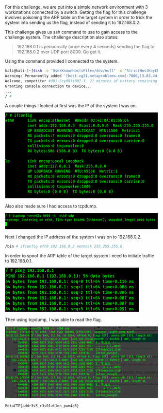 For this challenge, we are put into a simple network environment with 3 workstations connected by a switch. Getting the flag for this challenge involves poisoning the ARP table on the target system in order to trick the system into sending us the flag, instead of sending it to 192.168.0.2.

This challenge gives us ssh command to use to gain access to the challenge system. The challenge description also states:

> 192.168.0.1 is periodically (once every 4 seconds) sending the flag to 192.168.0.2 over UDP port 8000. Go get it.

Using the command provided I connected to the system.

```sh
kali@kali-[~]$ssh -o "UserKnownHostsFile=/dev/null" -o "StrictHostKeyChecking=no" ctf-1@host.cg21.metaproblems.com -p 7000
Warning: Permanently added '[host.cg21.metaproblems.com]:7000,[3.83.44.76]:7000' (ECDSA) to the list of known hosts.
Welcome, competitor #d01-5cy0D3i002-3. 21 minutes of battery remaining.
Granting console connection to device...
...
/ # 
```

A couple things I looked at first was the IP of the system I was on.

![](interception_2.png)

Also also made sure I had access to tcpdump.

![](interception_3.png)

Next I changed the IP address of the system I was on to 192.168.0.2. 

```sh
/bin # ifconfig eth0 192.168.0.2 netmask 255.255.255.0
```

In order to spoof the ARP table of the target system I need to initiate traffic to 192.168.0.1.

![](interception_4.png)

Then using tcpdump, I was able to read the flag. 

![](interception_1.png)


```sh
MetaCTF{addr3s5_r3s0lut1on_pwn4g3}
```